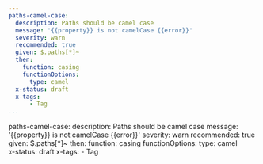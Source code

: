 ```yaml
---
paths-camel-case:
  description: Paths should be camel case
  message: '{{property}} is not camelCase {{error}}'
  severity: warn
  recommended: true
  given: $.paths[*]~
  then:
    function: casing
    functionOptions:
      type: camel  
  x-status: draft
  x-tags:
      - Tag          
...
```

paths-camel-case:
  description: Paths should be camel case
  message: '{{property}} is not camelCase {{error}}'
  severity: warn
  recommended: true
  given: $.paths[*]~
  then:
    function: casing
    functionOptions:
      type: camel  
  x-status: draft
  x-tags:
      - Tag         